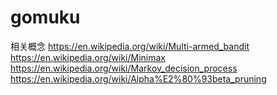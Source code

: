 # gomuku

相关概念
https://en.wikipedia.org/wiki/Multi-armed_bandit
https://en.wikipedia.org/wiki/Minimax
https://en.wikipedia.org/wiki/Markov_decision_process
https://en.wikipedia.org/wiki/Alpha%E2%80%93beta_pruning

